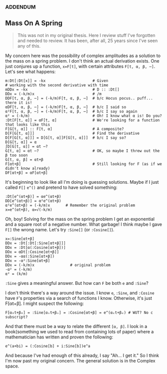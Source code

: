 ### ADDENDUM

## Mass On A Spring

> This was not in my original thesis.
> Here I review stuff I've forgotten and needed to review.
> It has been, after all, 25 years since I've seen any of this.

My concern here was the possibility of complex amplitudes as
a solution to the mass on a spring problem.
I don't think an actual derivation exists.
One just conjures up a function, `x=F[t]`, with certain attributes `F[t, α, β, ⋯]`.
Let's see what happens:

```
m:Dt[:Dt[x]] = -kx                     # Given
# working with the second derivative with time
mDDx = -kx                             # D :: :Dt[]
DDx = (-k/m)x                          # /m
DDF[t, α, β, ⋯] = (-k/m)F[t, α, β, ⋯]  # b/c Hocus pocus.. puff... there it is!
αDF[t, α, β, ⋯] = (-k/m)F[t, α, β, ⋯]  # b/c I said so
α²F[t, α, β, ⋯] = (-k/m)F[t, α, β, ⋯]  # b/c I say so again
α² = (-k/m)                            # Oh! I know what α is! Do you?
:Dt[F[t, α]] = αF[t, α]                # We're looking for a function that looks like this
F[G[t, α]] :: F[t, α]                  # A composite?
D[F[G[t, α]]]                          # Find the derivative
D[F[G[t, α]]] = D[G[t, α]]F[G[t, α]]]  # b/c I say so?
D[G[t, α]] = α
∫D[G[t, α]] = αt ⋯?
G[t, α] = αt ⋯?                        # OK, so maybe I threw out the β too soon
G[t, α, β] = αt+β
F[αt+β]                                # Still looking for F (as if we didn't know already)
DF[αt+β] = αF[αt+β]
```

It's beginning to look like all I'm doing is guessing solutions.
Maybe if I just called `F[]` `e^()` and pretend to have solved something:

```
:Dt[e^(αt+β)] = αe^(αt+β)
DD[e^(αt+β)] = α²e^(αt+β)
α²e^(αt+β) = (-k/m)x       # Remember the original problem
x=e^(αt+β), α=√(-k/m)
```

Oh, boy!
Solving for the mass on the spring problem I get an exponential and
a square root of a negative number.
What garbage!
I think maybe I gave `F[]` the wrong name.
Let's try `:Sine[]` (or `:Cosine[]`).

```
x=:Sine[αt+β]
DDx = :Dt[:Dt[:Sine[αt+β]]]
DDx = :Dt[α(:Cosine[αt+β])]
DDx = αDt[:Cosine[αt+β]]
DDx = -αα(:Sine[αt+β])
DDx = -α²:Sine[αt+β]
DDx = (-k/m)x                # original problem
-α² = (-k/m)
α² = (k/m)
```

`:Sine` gives a meaningful answer.
But how can `F` be both `e` and `:Sine`?

I don't think there's a way around the issue.
I know `e`, `:Sine`, and `:Cosine` have `F`'s properties via a search of functions I know.
Otherwise, it's just F[αt+β].  I might suspect the following:

```
F[α₀t+β₀] = :Sine[αₛt+βₛ] = :Cosine[αt+β] = e^(αₑt+βₑ) # WUT? No c subscript?
```

And that there must be a way to relate the different `[α, β]`.
I look in a book(something we used to read from containing lots of paper)
where a mathematician has written and proven the following: 

```
e^(a+bi) = (:Cosine[b] + i:Sine[b])e^a
```

And because I've had enough of this already, I say "Ah... I get it."
So I think I'm now past my original concern.
The general solution is in the Complex space.
